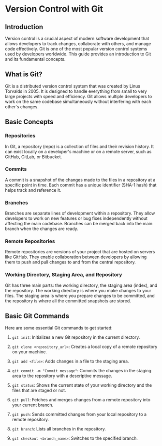# Version Control with Git

## Introduction

Version control is a crucial aspect of modern software development that allows developers to track changes, collaborate with others, and manage code effectively. Git is one of the most popular version control systems used by developers worldwide. This guide provides an introduction to Git and its fundamental concepts.

## What is Git?

Git is a distributed version control system that was created by Linus Torvalds in 2005. It is designed to handle everything from small to very large projects with speed and efficiency. Git allows multiple developers to work on the same codebase simultaneously without interfering with each other's changes.

## Basic Concepts

### Repositories

In Git, a repository (repo) is a collection of files and their revision history. It can exist locally on a developer's machine or on a remote server, such as GitHub, GitLab, or Bitbucket.

### Commits

A commit is a snapshot of the changes made to the files in a repository at a specific point in time. Each commit has a unique identifier (SHA-1 hash) that helps track and reference it.

### Branches

Branches are separate lines of development within a repository. They allow developers to work on new features or bug fixes independently without affecting the main codebase. Branches can be merged back into the main branch when the changes are ready.

### Remote Repositories

Remote repositories are versions of your project that are hosted on servers like GitHub. They enable collaboration between developers by allowing them to push and pull changes to and from the central repository.

### Working Directory, Staging Area, and Repository

Git has three main parts: the working directory, the staging area (index), and the repository. The working directory is where you make changes to your files. The staging area is where you prepare changes to be committed, and the repository is where all the committed snapshots are stored.

## Basic Git Commands

Here are some essential Git commands to get started:

1. `git init`: Initializes a new Git repository in the current directory.

2. `git clone <repository_url>`: Creates a local copy of a remote repository on your machine.

3. `git add <file>`: Adds changes in a file to the staging area.

4. `git commit -m "Commit message"`: Commits the changes in the staging area to the repository with a descriptive message.

5. `git status`: Shows the current state of your working directory and the files that are staged or not.

6. `git pull`: Fetches and merges changes from a remote repository into your current branch.

7. `git push`: Sends committed changes from your local repository to a remote repository.

8. `git branch`: Lists all branches in the repository.

9. `git checkout <branch_name>`: Switches to the specified branch.
